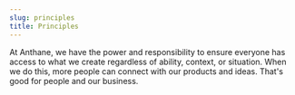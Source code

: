 ```yaml
---
slug: principles
title: Principles
---
```


At Anthane, we have the power and responsibility to ensure everyone has access to what we create regardless of ability, context, or situation. When we do this, more people can connect with our products and ideas. That's good for people and our business.
